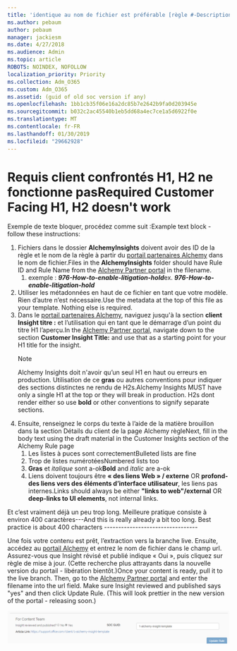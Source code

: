 ```yaml
---
title: 'identique au nom de fichier est préférable [règle #-Description]'
ms.author: pebaum
author: pebaum
manager: jackiesm
ms.date: 4/27/2018
ms.audience: Admin
ms.topic: article
ROBOTS: NOINDEX, NOFOLLOW
localization_priority: Priority
ms.collection: Adm_O365
ms.custom: Adm_O365
ms.assetid: (guid of old soc version if any)
ms.openlocfilehash: 1bb1cb35f06e16a2dc85b7e2642b9fa0d203945e
ms.sourcegitcommit: b032c2ac45540b1eb5dd68a4ec7ce1a5d6922f0e
ms.translationtype: MT
ms.contentlocale: fr-FR
ms.lasthandoff: 01/30/2019
ms.locfileid: "29662928"
---
```

# <a name="required-customer-facing-h1-h2-doesnt-work"></a><span data-ttu-id="c1140-102">Requis client confrontés H1, H2 ne fonctionne pas</span><span class="sxs-lookup"><span data-stu-id="c1140-102">Required Customer Facing H1, H2 doesn't work</span></span>
<span data-ttu-id="c1140-103">Exemple de texte bloquer, procédez comme suit :</span><span class="sxs-lookup"><span data-stu-id="c1140-103">Example text block - follow these instructions:</span></span>

1. <span data-ttu-id="c1140-104">Fichiers dans le dossier **AlchemyInsights** doivent avoir des ID de la règle et le nom de la règle à partir du [portail partenaires Alchemy](https://alchemyportal.azurewebsites.net) dans le nom de fichier.</span><span class="sxs-lookup"><span data-stu-id="c1140-104">Files in the **AlchemyInsights** folder should have Rule ID and Rule Name from the [Alchemy Partner portal](https://alchemyportal.azurewebsites.net) in the filename.</span></span>
    1. <span data-ttu-id="c1140-p101">exemple : ***976-How-to-enable-litigation-hold***</span><span class="sxs-lookup"><span data-stu-id="c1140-p101">ex. ***976-How-to-enable-litigation-hold***</span></span>
1. <span data-ttu-id="c1140-p102">Utiliser les métadonnées en haut de ce fichier en tant que votre modèle. Rien d’autre n’est nécessaire.</span><span class="sxs-lookup"><span data-stu-id="c1140-p102">Use the metadata at the top of this file as your template. Nothing else is required.</span></span>
1. <span data-ttu-id="c1140-109">Dans le [portail partenaires Alchemy](https://alchemyportal.azurewebsites.net), naviguez jusqu'à la section **client Insight titre :** et l’utilisation qui en tant que le démarrage d’un point du titre H1 l’aperçu.</span><span class="sxs-lookup"><span data-stu-id="c1140-109">In the [Alchemy Partner portal](https://alchemyportal.azurewebsites.net), navigate down to the section **Customer Insight Title:** and use that as a starting point for your H1 title for the insight.</span></span> 
    > [!NOTE]
    > <span data-ttu-id="c1140-p103">Alchemy Insights doit n'avoir qu’un seul H1 en haut ou erreurs en production. Utilisation de ce **gras** ou autres conventions pour indiquer des sections distinctes ne rendu de H2s.</span><span class="sxs-lookup"><span data-stu-id="c1140-p103">Alchemy Insights MUST have only a single H1 at the top or they will break in production. H2s dont render either so use **bold** or other conventions to signify separate sections.</span></span>
1. <span data-ttu-id="c1140-112">Ensuite, renseignez le corps du texte à l’aide de la matière brouillon dans la section Détails du client de la page Alchemy règle</span><span class="sxs-lookup"><span data-stu-id="c1140-112">Next, fill in the body text using the draft material in the Customer Insights section of the Alchemy Rule page</span></span>
    1. <span data-ttu-id="c1140-113">Les listes à puces sont correctement</span><span class="sxs-lookup"><span data-stu-id="c1140-113">Bulleted lists are fine</span></span>
    1. <span data-ttu-id="c1140-114">Trop de listes numérotées</span><span class="sxs-lookup"><span data-stu-id="c1140-114">Numbered lists too</span></span>
    1. <span data-ttu-id="c1140-115">**Gras** et *italique* sont a-ok</span><span class="sxs-lookup"><span data-stu-id="c1140-115">**Bold** and *italic* are a-ok</span></span>
    1. <span data-ttu-id="c1140-116">Liens doivent toujours être **« des liens Web » / externe** OR **profond-des liens vers des éléments d’interface utilisateur**, les liens pas internes.</span><span class="sxs-lookup"><span data-stu-id="c1140-116">Links should always be either **"links to web"/external** OR **deep-links to UI elements**, not internal links.</span></span>

<span data-ttu-id="c1140-p104">Et c’est vraiment déjà un peu trop long. Meilleure pratique consiste à environ 400 caractères---</span><span class="sxs-lookup"><span data-stu-id="c1140-p104">And this is really already a bit too long. Best practice is about 400 characters ---------------------------------</span></span>

<span data-ttu-id="c1140-p105">Une fois votre contenu est prêt, l’extraction vers la branche live. Ensuite, accédez au [portail Alchemy](https://alchemyportal.azurewebsites.net) et entrez le nom de fichier dans le champ url. Assurez-vous que Insight révisé et publié indique « Oui », puis cliquez sur règle de mise à jour. (Cette recherche plus attrayants dans la nouvelle version du portail - libération bientôt.)</span><span class="sxs-lookup"><span data-stu-id="c1140-p105">Once your content is ready, pull it to the live branch. Then, go to the [Alchemy Partner portal](https://alchemyportal.azurewebsites.net) and enter the filename into the url field. Make sure Insight reviewed and published says "yes" and then click Update Rule. (This will look prettier in the new version of the portal - releasing soon.)</span></span>

![champ URL](media/for-content-team.PNG)

